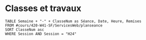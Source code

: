 # Classes et travaux
```dataview
TABLE Semaine + "-" + ClasseNum as Séance, Date, Heure, Remises
FROM #cours/420-W41-SF/ServicesWeb/planseance
SORT ClasseNum asc
WHERE Session AND Session = "H24"
```